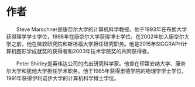 # 作者

&emsp;&emsp;Steve Marschner是康奈尔大学的计算机科学教授。他于1993年在布朗大学获得理学学士学位，1998年在康奈尔大学获得博士学位。在2002年加入康奈尔大学之前，他在微软研究院和斯坦福大学担任研究职务。他是2015年SIGGRAPH计算机图形学成就奖的获得者和2003年技术学院奖的共同获得者。

&emsp;&emsp;Peter Shirley是英伟达公司的杰出研究科学家。他曾在印第安纳大学、康奈尔大学和犹他大学担任学术职务。他于1985年获得里德学院的物理学学士学位，1991年获得伊利诺伊大学的计算机科学博士学位。
